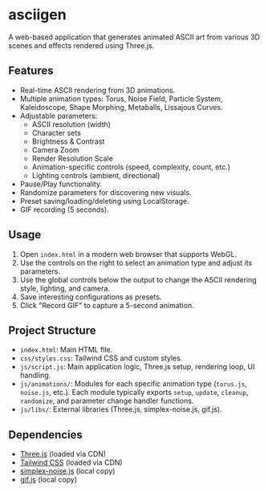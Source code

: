 # asciigen

A web-based application that generates animated ASCII art from various 3D scenes and effects rendered using Three.js.

## Features

* Real-time ASCII rendering from 3D animations.
* Multiple animation types: Torus, Noise Field, Particle System, Kaleidoscope, Shape Morphing, Metaballs, Lissajous Curves.
* Adjustable parameters:
  * ASCII resolution (width)
  * Character sets
  * Brightness & Contrast
  * Camera Zoom
  * Render Resolution Scale
  * Animation-specific controls (speed, complexity, count, etc.)
  * Lighting controls (ambient, directional)
* Pause/Play functionality.
* Randomize parameters for discovering new visuals.
* Preset saving/loading/deleting using LocalStorage.
* GIF recording (5 seconds).

## Usage

1. Open `index.html` in a modern web browser that supports WebGL.
2. Use the controls on the right to select an animation type and adjust its parameters.
3. Use the global controls below the output to change the ASCII rendering style, lighting, and camera.
4. Save interesting configurations as presets.
5. Click "Record GIF" to capture a 5-second animation.

## Project Structure

* `index.html`: Main HTML file.
* `css/styles.css`: Tailwind CSS and custom styles.
* `js/script.js`: Main application logic, Three.js setup, rendering loop, UI handling.
* `js/animations/`: Modules for each specific animation type (`torus.js`, `noise.js`, etc.). Each module typically exports `setup`, `update`, `cleanup`, `randomize`, and parameter change handler functions.
* `js/libs/`: External libraries (Three.js, simplex-noise.js, gif.js).

## Dependencies

* [Three.js](https://threejs.org/) (loaded via CDN)
* [Tailwind CSS](https://tailwindcss.com/) (loaded via CDN)
* [simplex-noise.js](https://github.com/jwagner/simplex-noise.js) (local copy)
* [gif.js](https://github.com/jnordberg/gif.js) (local copy)

